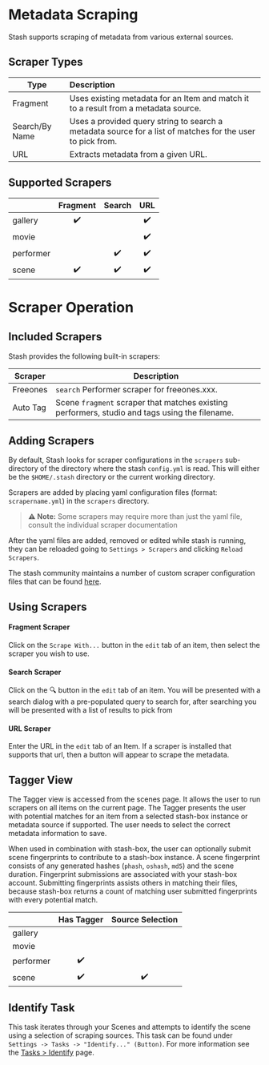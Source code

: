 # Metadata Scraping

Stash supports scraping of metadata from various external sources.

## Scraper Types

| Type           | Description                                                                                               |
| -------------- | :-------------------------------------------------------------------------------------------------------- |
| Fragment       | Uses existing metadata for an Item and match it to a result from a metadata source.                       |
| Search/By Name | Uses a provided query string to search a metadata source for a list of matches for the user to pick from. |
| URL            | Extracts metadata from a given URL.                                                                       |

## Supported Scrapers

|           | Fragment | Search | URL |
| --------- | :------: | :----: | :-: |
| gallery   |    ✔️    |        | ✔️  |
| movie     |          |        | ✔️  |
| performer |          |   ✔️   | ✔️  |
| scene     |    ✔️    |   ✔️   | ✔️  |

# Scraper Operation

## Included Scrapers

Stash provides the following built-in scrapers:

| Scraper  | Description                                                                                    |
| -------- | ---------------------------------------------------------------------------------------------- |
| Freeones | `search` Performer scraper for freeones.xxx.                                                   |
| Auto Tag | Scene `fragment` scraper that matches existing performers, studio and tags using the filename. |

## Adding Scrapers

By default, Stash looks for scraper configurations in the `scrapers` sub-directory of the directory where the stash `config.yml` is read. This will either be the `$HOME/.stash` directory or the current working directory.

Scrapers are added by placing yaml configuration files (format: `scrapername.yml`) in the `scrapers` directory.

> **⚠️ Note:** Some scrapers may require more than just the yaml file, consult the individual scraper documentation

After the yaml files are added, removed or edited while stash is running, they can be reloaded going to `Settings > Scrapers` and clicking `Reload Scrapers`.

The stash community maintains a number of custom scraper configuration files that can be found [here](https://github.com/stashapp/CommunityScrapers).

## Using Scrapers

#### Fragment Scraper

Click on the `Scrape With...` button in the `edit` tab of an item, then select the scraper you wish to use.

#### Search Scraper

Click on the 🔍 button in the `edit` tab of an item. You will be presented with a search dialog with a pre-populated query to search for, after searching you will be presented with a list of results to pick from

#### URL Scraper

Enter the URL in the `edit` tab of an Item. If a scraper is installed that supports that url, then a button will appear to scrape the metadata.

## Tagger View

The Tagger view is accessed from the scenes page. It allows the user to run scrapers on all items on the current page. The Tagger presents the user with potential matches for an item from a selected stash-box instance or metadata source if supported. The user needs to select the correct metadata information to save.

When used in combination with stash-box, the user can optionally submit scene fingerprints to contribute to a stash-box instance. A scene fingerprint consists of any generated hashes (`phash`, `oshash`, `md5`) and the scene duration. Fingerprint submissions are associated with your stash-box account. Submitting fingerprints assists others in matching their files, because stash-box returns a count of matching user submitted fingerprints with every potential match.

|           | Has Tagger | Source Selection |
| --------- | :--------: | :--------------: |
| gallery   |            |                  |
| movie     |            |                  |
| performer |     ✔️     |                  |
| scene     |     ✔️     |        ✔️        |

## Identify Task

This task iterates through your Scenes and attempts to identify the scene using a selection of scraping sources. This task can be found under `Settings -> Tasks -> "Identify..." (Button)`. For more information see the [Tasks > Identify](/help/Identify.md) page.
